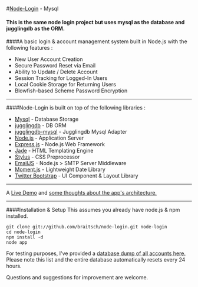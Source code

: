 
#[Node-Login](http://node-login.braitsch.io) - Mysql

#### This is the same node login project but uses mysql as the database and jugglingdb as the ORM.


####A basic login & account management system built in Node.js with the following features :

* New User Account Creation
* Secure Password Reset via Email
* Ability to Update / Delete Account
* Session Tracking for Logged-In Users
* Local Cookie Storage for Returning Users
* Blowfish-based Scheme Password Encryption

***

####Node-Login is built on top of the following libraries :


* [Mysql](http://www.mysql.com/) - Database Storage
* [jugglingdb](https://github.com/1602/jugglingdb) - DB ORM
* [jugglingdb-mysql](https://github.com/jugglingdb/mysql-adapter) - Jugglingdb Mysql Adapter
* [Node.js](http://nodejs.org/) - Application Server
* [Express.js](http://expressjs.com/) - Node.js Web Framework
* [Jade](http://jade-lang.com/) - HTML Templating Engine
* [Stylus](http://learnboost.github.com/stylus/) - CSS Preprocessor
* [EmailJS](http://github.com/eleith/emailjs) - Node.js > SMTP Server Middleware
* [Moment.js](http://momentjs.com/) - Lightweight Date Library
* [Twitter Bootstrap](http://twitter.github.com/bootstrap/) - UI Component & Layout Library

***

A [Live Demo](http://node-login.braitsch.io) and [some thoughts about the app's architecture.](http://www.quietless.com/kitchen/building-a-login-system-in-node-js-and-mongodb/)

***

####Installation & Setup
This assumes you already have node.js & npm installed.
```
git clone git://github.com/braitsch/node-login.git node-login
cd node-login
npm install -d
node app
```
For testing purposes, I've provided a [database dump of all accounts here.](http://node-login.braitsch.io/print)  
Please note this list and the entire database automatically resets every 24 hours.

Questions and suggestions for improvement are welcome.